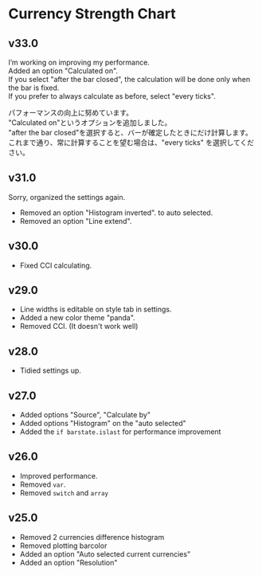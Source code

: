 # Currency Strength Chart
## v33.0
I’m working on improving my performance.<br>
Added an option "Calculated on".<br>
If you select "after the bar closed", the calculation will be done only when the bar is fixed.<br>
If you prefer to always calculate as before, select "every ticks".<br>

パフォーマンスの向上に努めています。<br>
"Calculated on"というオプションを追加しました。<br>
"after the bar closed"を選択すると、バーが確定したときにだけ計算します。<br>
これまで通り、常に計算することを望む場合は、"every ticks" を選択してください。<br>


## v31.0
Sorry, organized the settings again.
- Removed an option "Histogram inverted". to auto selected.
- Removed an option "Line extend".

## v30.0
- Fixed CCI calculating.

## v29.0
- Line widths is editable on style tab in settings.
- Added a new color theme "panda".
- Removed CCI. (It doesn't work well)

## v28.0
- Tidied settings up.

## v27.0
- Added options "Source", "Calculate by"
- Added options "Histogram" on the "auto selected"
- Added the `if barstate.islast` for performance improvement

## v26.0
- Improved performance.
- Removed `var`.
- Removed `switch` and `array`

## v25.0
- Removed 2 currencies difference histogram
- Removed plotting barcolor
- Added an option "Auto selected current currencies"
- Added an option "Resolution"
